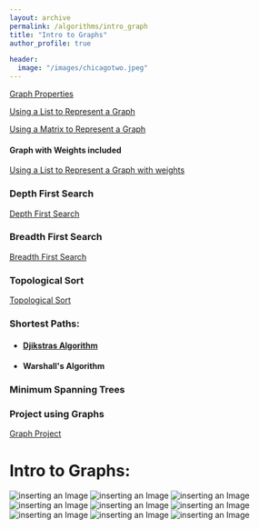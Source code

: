 ```yaml
---
layout: archive
permalink: /algorithms/intro_graph
title: "Intro to Graphs"
author_profile: true

header:
  image: "/images/chicagotwo.jpeg"
---
```



[Graph Properties](https://devintheengineer.com/algorithms/intro_graph/graph_properties)

[Using a List to Represent a Graph](https://devintheengineer.com/algorithms/intro_graph/adj_list)

[Using a Matrix to Represent a Graph](https://devintheengineer.com/algorithms/intro_graph/adj_matrix)

#### Graph with Weights included
[Using a List to Represent a Graph with weights](https://devintheengineer.com/algorithms/intro_graph/adj_list_weights)

### Depth First Search

[Depth First Search](https://devintheengineer.com/algorithms/intro_graph/graphs_dfs)


### Breadth First Search
[Breadth First Search](https://devintheengineer.com/algorithms/intro_graph/graph_bfs)

### Topological Sort
[Topological Sort](https://devintheengineer.com/algorithms/intro_graph/topological)

### Shortest Paths:

  - #### [Djikstras Algorithm](https://devintheengineer.com/algorithms/intro_graph/Djikstras)

  - #### Warshall's Algorithm

### Minimum Spanning Trees

### Project using Graphs

[Graph Project ](https://devintheengineer.com/algorithms/intro_graph/graph_project)

# Intro to Graphs:

![inserting an Image](/images/Graphs/intro/intro1.jpg)
![inserting an Image](/images/Graphs/intro/intro2.jpg)
![inserting an Image](/images/Graphs/intro/intro3.jpg)
![inserting an Image](/images/Graphs/intro/intro4.jpg)
![inserting an Image](/images/Graphs/intro/intro5.jpg)
![inserting an Image](/images/Graphs/intro/intro6.jpg)
![inserting an Image](/images/Graphs/intro/intro7.jpg)
![inserting an Image](/images/Graphs/intro/intro8.jpg)
![inserting an Image](/images/Graphs/intro/intro9.jpg)



